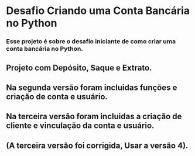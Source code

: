 # Desafio Criando uma Conta Bancária no Python

### Esse projeto é sobre o desafio iniciante de como criar uma conta bancária no Python.

## Projeto com Depósito, Saque e Extrato.
## Na segunda versão foram incluidas funções e criação de conta e usuário.
## Na terceira versão foram incluidas a criação de cliente e vinculação da conta e usuário. 
## (A terceira versão foi corrigida, Usar a versão 4).
